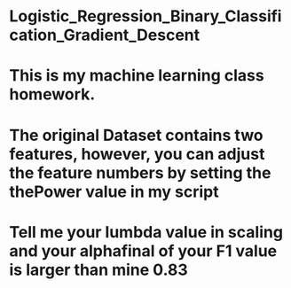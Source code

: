 # Logistic_Regression_Binary_Classification_Gradient_Descent
# This is my machine learning class homework.
# The original Dataset contains two features, however, you can adjust the feature numbers by setting the thePower value in my script
# Tell me your lumbda value in scaling and your alphafinal of your F1 value is larger than mine 0.83
